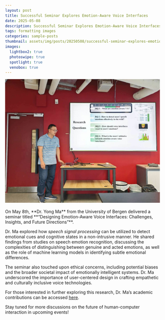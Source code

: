 ```yaml
---
layout: post
title: Successful Seminar Explores Emotion-Aware Voice Interfaces
date: 2025-05-08
description: Successful Seminar Explores Emotion-Aware Voice Interfaces
tags: formatting images
categories: sample-posts
thumbnail: assets/img/posts/20250508/successful-seminar-explores-emotion-aware-voice-interfaces.jpg
images:
  lightbox2: true
  photoswipe: true
  spotlight: true
  venobox: true
---
```


<div class="post_img">
  <img src="/assets/img/posts/20250508/successful-seminar-explores-emotion-aware-voice-interfaces.jpg" alt="" width="1000"/>
</div>

<br />
On May 8th, **Dr. Yong Ma** from the University of Bergen delivered a seminar titled **“Designing Emotion-Aware Voice Interfaces: Challenges, Insights, and Future Directions”**.

Dr. Ma explored how *speech signal processing* can be utilized to detect emotional cues and cognitive states in a non-intrusive manner. He shared findings from studies on speech emotion recognition, discussing the complexities of distinguishing between genuine and acted emotions, as well as the role of machine learning models in identifying subtle emotional differences.

The seminar also touched upon ethical concerns, including potential biases and the broader societal impact of emotionally intelligent systems. Dr. Ma underscored the importance of user-centered design in crafting empathetic and culturally inclusive voice technologies.

For those interested in further exploring this research, Dr. Ma’s academic contributions can be accessed [here](https://scholar.google.com/citations?user=CPH3qsUAAAAJ&hl=en).

Stay tuned for more discussions on the future of human-computer interaction in upcoming events!

